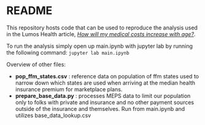 # README

This repository hosts code that can be used to reproduce the analysis used in the Lumos Health article, [*How will my medical costs increase with age?*](www.google.com).

To run the analysis simply open up main.ipynb with jupyter lab by running the following command: ``jupyter lab main.ipynb``

Overview of other files:
- **pop_ffm_states.csv**  :  reference data on population of ffm states used to narrow down which states are used when arriving at the median health insurance premium for marketplace plans.
- **prepare_base_data.py**  :  processes MEPS data to limit our population only to folks with private and insurance and no other payment sources outside of the insurance and themselves.  Run from main.ipynb and utilizes base_data_lookup.csv
